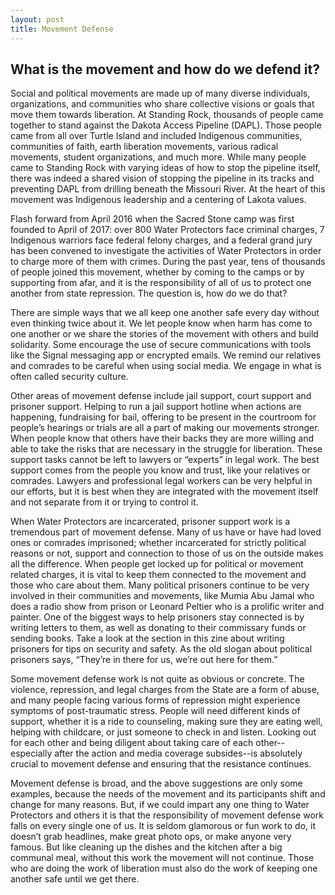 ```yaml
---
layout: post
title: Movement Defense
---
```


## What is the movement and how do we defend it?

Social and political movements are made up of many diverse individuals, organizations, and communities who share collective visions or goals that move them towards liberation. At Standing Rock, thousands of people came together to stand against the Dakota Access Pipeline (DAPL). Those people came from all over Turtle Island and included Indigenous communities, communities of faith, earth liberation movements, various radical movements, student organizations, and much more. While many people came to Standing Rock with varying ideas of how to stop the pipeline itself, there was indeed a shared vision of stopping the pipeline in its tracks and preventing DAPL from drilling beneath the Missouri River. At the heart of this movement was Indigenous leadership and a centering of Lakota values.

Flash forward from April 2016 when the Sacred Stone camp was first founded to April of 2017: over 800 Water Protectors face criminal charges, 7 Indigenous warriors face federal felony charges, and a federal grand jury has been convened to investigate the activities of Water Protectors in order to charge more of them with crimes. During the past year, tens of thousands of people joined this movement, whether by coming to the camps or by supporting from afar, and it is the responsibility of all of us to protect one another from state repression. The question is, how do we do that?

There are simple ways that we all keep one another safe every day without even thinking twice about it. We let people know when harm has come to one another or we share the stories of the movement with others and build solidarity. Some encourage the use of secure communications with tools like the Signal messaging app or encrypted emails. We remind our relatives and comrades to be careful when using social media. We engage in what is often called security culture.

Other areas of movement defense include jail support, court support and prisoner support. Helping to run a jail support hotline when actions are happening, fundraising for bail, offering to be present in the courtroom for people’s hearings or trials are all a part of making our movements stronger. When people know that others have their backs they are more willing and able to take the risks that are necessary in the struggle for liberation. These support tasks cannot be left to lawyers or “experts” in legal work. The best support comes from the people you know and trust, like your relatives or comrades. Lawyers and professional legal workers can be very helpful in our efforts, but it is best when they are integrated with the movement itself and not separate from it or trying to control it.

When Water Protectors are incarcerated, prisoner support work is a tremendous part of movement defense. Many of us have or have had loved ones or comrades imprisoned; whether incarcerated for strictly political reasons or not, support and connection to those of us on the outside makes all the difference. When people get locked up for political or movement related charges, it is vital to keep them connected to the movement and those who care about them. Many political prisoners continue to be very involved in their communities and movements, like Mumia Abu Jamal who does a radio show from prison or Leonard Peltier who is a prolific writer and painter. One of the biggest ways to help prisoners stay connected is by writing letters to them, as well as donating to their commissary funds or sending books. Take a look at the section in this zine about writing prisoners for tips on security and safety. As the old slogan about political prisoners says, “They’re in there for us, we’re out here for them.”

Some movement defense work is not quite as obvious or concrete. The violence, repression, and legal charges from the State are a form of abuse, and many people facing various forms of repression might experience symptoms of post-traumatic stress. People will need different kinds of support, whether it is a ride to counseling, making sure they are eating well, helping with childcare, or just someone to check in and listen. Looking out for each other and being diligent about taking care of each other--especially after the action and media coverage subsides--is absolutely crucial to movement defense and ensuring that the resistance continues.

Movement defense is broad, and the above suggestions are only some examples, because the needs of the movement  and its participants shift and change for many reasons. But, if we could impart any one thing to Water Protectors and others it is that the responsibility of movement defense work falls on every single one of us. It is seldom glamorous or fun work to do, it doesn’t grab headlines, make great photo ops, or make anyone very famous. But like cleaning up the dishes and the kitchen after a big communal meal, without this work the movement will not continue. Those who are doing the work of liberation must also do the work of keeping one another safe until we get there.
